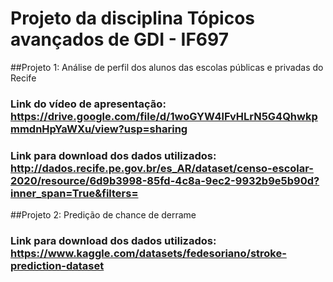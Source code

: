 # Projeto da disciplina Tópicos avançados de GDI - IF697




##Projeto 1:
Análise de perfil dos alunos das escolas públicas e privadas do Recife

### Link do vídeo de apresentação: https://drive.google.com/file/d/1woGYW4lFvHLrN5G4QhwkpmmdnHpYaWXu/view?usp=sharing

### Link para download dos dados utilizados: http://dados.recife.pe.gov.br/es_AR/dataset/censo-escolar-2020/resource/6d9b3998-85fd-4c8a-9ec2-9932b9e5b90d?inner_span=True&filters=

##Projeto 2:
Predição de chance de derrame

### Link para download dos dados utilizados: https://www.kaggle.com/datasets/fedesoriano/stroke-prediction-dataset
